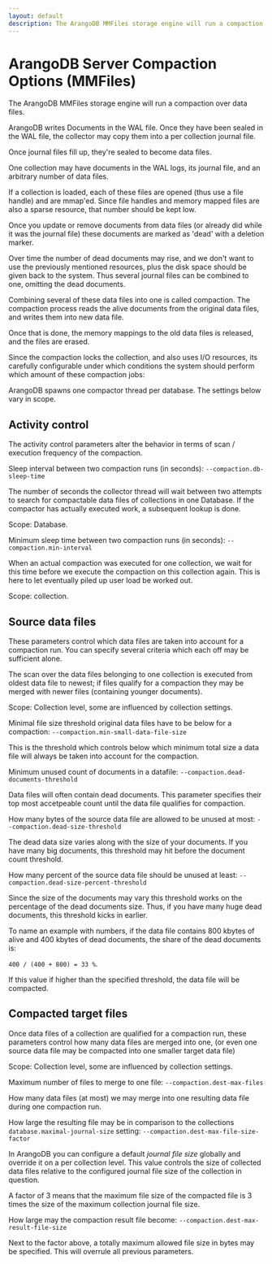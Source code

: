 ```yaml
---
layout: default
description: The ArangoDB MMFiles storage engine will run a compaction over data files
---
```

# ArangoDB Server Compaction Options (MMFiles)

The ArangoDB MMFiles storage engine will run a compaction over data files.

ArangoDB writes Documents in the WAL file. Once they have been sealed in the
WAL file, the collector may copy them into a per collection journal file.

Once journal files fill up, they're sealed to become data files.

One collection may have documents in the WAL logs, its journal file, and an
arbitrary number of data files.

If a collection is loaded, each of these files are opened (thus use a file
handle) and are mmap'ed. Since file handles and memory mapped files are also
a sparse resource, that number should be kept low.

Once you update or remove documents from data files (or already did while it was
the journal file) these documents are marked as 'dead' with a deletion marker.

Over time the number of dead documents may rise, and we don't want to use the
previously mentioned resources, plus the disk space should be given back to
the system. Thus several journal files can be combined to one, omitting the
dead documents.

Combining several of these data files into one is called compaction.
The compaction process reads the alive documents from the original data files,
and writes them into new data file.

Once that is done, the memory mappings to the old data files is released, and
the files are erased.

Since the compaction locks the collection, and also uses I/O resources, its
carefully configurable under which conditions the system should perform which
amount of these compaction jobs:

ArangoDB spawns one compactor thread per database. The settings below vary
in scope.

## Activity control

The activity control parameters alter the behavior in terms of scan / execution
frequency of the compaction.

Sleep interval between two compaction runs (in seconds):
`--compaction.db-sleep-time`

The number of seconds the collector thread will wait between two attempts to
search for compactable data files of collections in one Database.
If the compactor has actually executed work, a subsequent lookup is done.

Scope: Database.

Minimum sleep time between two compaction runs (in seconds):
`--compaction.min-interval`

When an actual compaction was executed for one collection, we wait for this
time before we execute the compaction on this collection again.
This is here to let eventually piled up user load be worked out.

Scope: collection.

## Source data files

These parameters control which data files are taken into account for a
compaction run. You can specify several criteria which each off may be
sufficient alone.

The scan over the data files belonging to one collection is executed from
oldest data file to newest; if files qualify for a compaction they may be
merged with newer files (containing younger documents).

Scope: Collection level, some are influenced by collection settings.

Minimal file size threshold original data files have to be below for
a compaction:
`--compaction.min-small-data-file-size`

This is the threshold which controls below which minimum total size a data file
will always be taken into account for the compaction.

Minimum unused count of documents in a datafile:
`--compaction.dead-documents-threshold`

Data files will often contain dead documents. This parameter specifies their
top most accetpeable count until the data file qualifies for compaction.

How many bytes of the source data file are allowed to be unused at most:
`--compaction.dead-size-threshold`

The dead data size varies along with the size of your documents.
If you have many big documents, this threshold may hit before the document
count threshold.

How many percent of the source data file should be unused at least:
`--compaction.dead-size-percent-threshold`

Since the size of the documents may vary this threshold works on the 
percentage of the dead documents size. Thus, if you have many huge
dead documents, this threshold kicks in earlier. 

To name an example with numbers, if the data file contains 800 kbytes of alive
and 400 kbytes of dead documents, the share of the dead documents is:

`400 / (400 + 800) = 33 %`.

If this value if higher than the specified threshold, the data file will
be compacted.

## Compacted target files

Once data files of a collection are qualified for a compaction run, these
parameters control how many data files are merged into one, (or even one source
data file may be compacted into one smaller target data file)

Scope: Collection level, some are influenced by collection settings.

Maximum number of files to merge to one file:
`--compaction.dest-max-files`

How many data files (at most) we may merge into one resulting data file during
one compaction run.

How large the resulting file may be in comparison to the collections `database.maximal-journal-size` setting:
`--compaction.dest-max-file-size-factor`

In ArangoDB you can configure a default *journal file size* globally and
override it on a per collection level. This value controls the size of
collected data files relative to the configured journal file size of the
collection in question.

A factor of 3 means that the maximum file size of the compacted file is
3 times the size of the maximum collection journal file size.

How large may the compaction result file become:
`--compaction.dest-max-result-file-size`

Next to the factor above, a totally maximum allowed file size in bytes may
be specified. This will overrule all previous parameters. 

